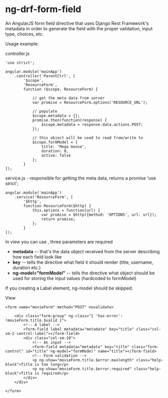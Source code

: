 ng-drf-form-field
=================

An AngularJS form field directive that uses Django Rest Framework's metadata in order to generate the field with the proper validation, input type, choices, etc.


Usage example:

controller.js

    'use strict';

    angular.module('mainApp')
        .controller('ParentCtrl', [
            '$scope',
            'ResourceForm',
            function ($scope, ResourceForm) {

                // get the meta data from server
                var promise = ResourceForm.options('RESOURCE_URL');

                // populate
                $scope.metadata = {};
                promise.then(function(response) {
                    $scope.metadata = response.data.actions.POST;
                });

                // this object will be used to read from/write to 
                $scope.formModel = {
                    title: 'Mega mouse',
                    duration: 0,
                    active: false
                };
            }
    ]);


service.js - responsible for getting the meta data, returns a promise
    'use strict';

    angular.module('mainApp')
        .service('ResourceForm', [
            '$http',
            function ResourceForm($http) {
                this.options = function(url) {
                    var promise = $http({method: 'OPTIONS', url: url});
                    return promise;
                };
            }
    ]);

In view you can use <form-field></form-field>, three parameters are required
* **metadata** -- that's the data object received from the server describing how each field look like
* **key** -- tells the directive what field it should render (title, username, duration etc.)
* **ng-model="formModel"** -- tells the directive what object should be used for storing the input values (hardcoded to formModel)

If you creating a Label element, ng-model should be skipped.

View

    <form name="movieForm" method="POST" novalidate>

        <div class="form-group" ng-class="{ 'has-error': !movieForm.title.$valid }">
            <!-- A label -->
            <form-field label metadata="metadata" key="title" class="col-sm-2 control-label"></form-field>
            <div class="col-sm-10">
                <!-- An input -->
                <form-field metadata="metadata" key="title" class="form-control" id="title" ng-model="formModel" name="title"></form-field>
                <!-- Form validation -->
                <p ng-show="movieForm.title.$error.maxlength" class="help-block">Title is too long</p>
                <p ng-show="movieForm.title.$error.required" class="help-block">Title is required</p>
            </div>
        </div>

    </form>